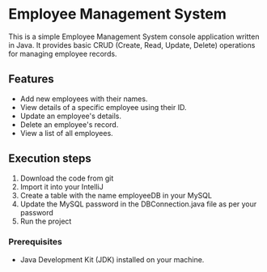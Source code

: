 # Employee Management System

This is a simple Employee Management System console application written in Java. It provides basic CRUD (Create, Read, Update, Delete) operations for managing employee records.

## Features

- Add new employees with their names.
- View details of a specific employee using their ID.
- Update an employee's details.
- Delete an employee's record.
- View a list of all employees.

## Execution steps


1. Download the code from git 
2. Import it into your IntelliJ 
3. Create a table with the name employeeDB in your MySQL 
4. Update the MySQL password in the DBConnection.java file as per your password
5. Run the project

### Prerequisites

- Java Development Kit (JDK) installed on your machine.

